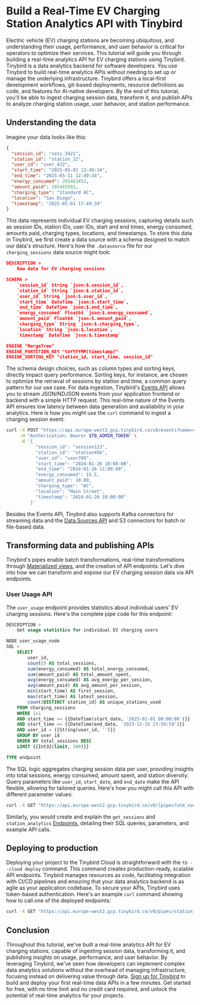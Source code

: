 # Build a Real-Time EV Charging Station Analytics API with Tinybird

Electric vehicle (EV) charging stations are becoming ubiquitous, and understanding their usage, performance, and user behavior is critical for operators to optimize their services. This tutorial will guide you through building a real-time analytics API for EV charging stations using Tinybird. Tinybird is a data analytics backend for software developers. You use Tinybird to build real-time analytics APIs without needing to set up or manage the underlying infrastructure. Tinybird offers a local-first development workflows, git-based deployments, resource definitions as code, and features for AI-native developers. By the end of this tutorial, you'll be able to ingest charging session data, transform it, and publish APIs to analyze charging station usage, user behavior, and station performance. 

## Understanding the data

Imagine your data looks like this:

```json
{
  "session_id": "sess_3421",
  "station_id": "station_22",
  "user_id": "user_422",
  "start_time": "2025-05-03 12:49:34",
  "end_time": "2025-05-11 12:49:34",
  "energy_consumed": 285463452,
  "amount_paid": 285463502,
  "charging_type": "Standard AC",
  "location": "San Diego",
  "timestamp": "2025-05-01 17:49:34"
}
```

This data represents individual EV charging sessions, capturing details such as session IDs, station IDs, user IDs, start and end times, energy consumed, amounts paid, charging types, locations, and timestamps. To store this data in Tinybird, we first create a data source with a schema designed to match our data's structure. Here's how the `.datasource` file for our `charging_sessions` data source might look:

```json
DESCRIPTION >
    Raw data for EV charging sessions

SCHEMA >
    `session_id` String `json:$.session_id`,
    `station_id` String `json:$.station_id`,
    `user_id` String `json:$.user_id`,
    `start_time` DateTime `json:$.start_time`,
    `end_time` DateTime `json:$.end_time`,
    `energy_consumed` Float64 `json:$.energy_consumed`,
    `amount_paid` Float64 `json:$.amount_paid`,
    `charging_type` String `json:$.charging_type`,
    `location` String `json:$.location`,
    `timestamp` DateTime `json:$.timestamp`

ENGINE "MergeTree"
ENGINE_PARTITION_KEY "toYYYYMM(timestamp)"
ENGINE_SORTING_KEY "station_id, start_time, session_id"
```

The schema design choices, such as column types and sorting keys, directly impact query performance. Sorting keys, for instance, are chosen to optimize the retrieval of sessions by station and time, a common query pattern for our use case. For data ingestion, Tinybird's [Events API](https://www.tinybird.co/docs/forward/get-data-in/events-api?utm_source=DEV&utm_campaign=tb+create+--prompt+DEV) allows you to stream JSON/NDJSON events from your application frontend or backend with a simple HTTP request. This real-time nature of the Events API ensures low latency between data generation and availability in your analytics. Here is how you might use the `curl` command to ingest a charging session event:

```bash
curl -X POST "https://api.europe-west2.gcp.tinybird.co/v0/events?name=charging_sessions&utm_source=DEV&utm_campaign=tb+create+--prompt+DEV" \
     -H "Authorization: Bearer $TB_ADMIN_TOKEN" \
     -d '{
           "session_id": "session123",
           "station_id": "station456",
           "user_id": "user789",
           "start_time": "2024-01-26 10:00:00",
           "end_time": "2024-01-26 11:00:00",
           "energy_consumed": 15.5,
           "amount_paid": 10.00,
           "charging_type": "AC",
           "location": "Main Street",
           "timestamp": "2024-01-26 10:00:00"
         }'
```

Besides the Events API, Tinybird also supports Kafka connectors for streaming data and the [Data Sources API](https://www.tinybird.co/docs/api-reference/datasource-api?utm_source=DEV&utm_campaign=tb+create+--prompt+DEV) and S3 connectors for batch or file-based data. 

## Transforming data and publishing APIs

Tinybird's pipes enable batch transformations, real-time transformations through [Materialized views](https://www.tinybird.co/docs/forward/work-with-data/optimize/materialized-views?utm_source=DEV&utm_campaign=tb+create+--prompt+DEV), and the creation of API endpoints. Let's dive into how we can transform and expose our EV charging session data via API endpoints. 

### User Usage API

The `user_usage` endpoint provides statistics about individual users' EV charging sessions. Here's the complete pipe code for this endpoint:

```sql
DESCRIPTION >
    Get usage statistics for individual EV charging users

NODE user_usage_node
SQL >
    SELECT
        user_id,
        count() AS total_sessions,
        sum(energy_consumed) AS total_energy_consumed,
        sum(amount_paid) AS total_amount_spent,
        avg(energy_consumed) AS avg_energy_per_session,
        avg(amount_paid) AS avg_amount_per_session,
        min(start_time) AS first_session,
        max(start_time) AS latest_session,
        count(DISTINCT station_id) AS unique_stations_used
    FROM charging_sessions
    WHERE 1=1
    AND start_time >= {{DateTime(start_date, '2023-01-01 00:00:00')}}
    AND start_time <= {{DateTime(end_date, '2023-12-31 23:59:59')}}
    AND user_id = {{String(user_id, '')}}
    GROUP BY user_id
    ORDER BY total_sessions DESC
    LIMIT {{Int32(limit, 100)}}

TYPE endpoint
```

The SQL logic aggregates charging session data per user, providing insights into total sessions, energy consumed, amount spent, and station diversity. Query parameters like `user_id`, `start_date`, and `end_date` make the API flexible, allowing for tailored queries. Here's how you might call this API with different parameter values:

```bash
curl -X GET "https://api.europe-west2.gcp.tinybird.co/v0/[pipes?utm_source=DEV&utm_campaign=tb+create+--prompt+DEV](https://www.tinybird.co/docs/forward/work-with-data/pipes?utm_source=DEV&utm_campaign=tb+create+--prompt+DEV)/user_usage.json?token=$TB_ADMIN_TOKEN&user_id=user789&start_date=2024-01-01 00:00:00&end_date=2024-01-31 23:59:59&limit=10"
```

Similarly, you would create and explain the `get_sessions` and `station_analytics` [Endpoints](https://www.tinybird.co/docs/forward/work-with-data/publish-data/endpoints?utm_source=DEV&utm_campaign=tb+create+--prompt+DEV), detailing their SQL queries, parameters, and example API calls. 

## Deploying to production

Deploying your project to the Tinybird Cloud is straightforward with the `tb --cloud deploy` command. This command creates production-ready, scalable API endpoints. Tinybird manages resources as code, facilitating integration with CI/CD pipelines and ensuring that your data analytics backend is as agile as your application codebase. To secure your APIs, Tinybird uses token-based authentication. Here's an example `curl` command showing how to call one of the deployed endpoints:

```bash
curl -X GET "https://api.europe-west2.gcp.tinybird.co/v0/pipes/station_analytics.json?token=%24TB_ADMIN_TOKEN&location=Main&utm_source=DEV&utm_campaign=tb+create+--prompt+DEV Street&start_date=2024-01-01 00:00:00&end_date=2024-01-31 23:59:59&limit=10"
```


## Conclusion

Throughout this tutorial, we've built a real-time analytics API for EV charging stations, capable of ingesting session data, transforming it, and publishing insights on usage, performance, and user behavior. By leveraging Tinybird, we've seen how developers can implement complex data analytics solutions without the overhead of managing infrastructure, focusing instead on delivering value through data. [Sign up for Tinybird](https://cloud.tinybird.co/signup?utm_source=DEV&utm_campaign=tb+create+--prompt+DEV) to build and deploy your first real-time data APIs in a few minutes. Get started for free, with no time limit and no credit card required, and unlock the potential of real-time analytics for your projects.